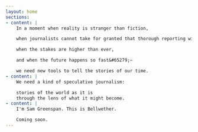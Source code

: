 ```yaml
---
layout: home
sections:
- content: |
    In a moment when reality is stranger than fiction,

    when journalists cannot take for granted that thorough reporting will be believed,

    when the stakes are higher than ever,

    and when the future happens so fast&#65279;—

    we need new tools to tell the stories of our time.
- content: |
    We need a kind of speculative journalism:

    stories of the world as it is
    through the lens of what it might become.
- content: |
    I'm Sam Greenspan. This is Bellwether.

    Coming soon.
---
```


